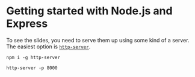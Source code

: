 # Getting started with Node.js and Express

To see the slides, you need to serve them up using some kind of a server. The easiest option is [``http-server``](https://www.npmjs.com/package/http-server).


``npm i -g http-server``


``http-server -p 8000``
